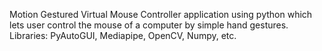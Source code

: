 Motion Gestured Virtual Mouse Controller application using python which lets user control the mouse of a computer by simple hand gestures. Libraries: PyAutoGUI, Mediapipe, OpenCV, Numpy, etc.
